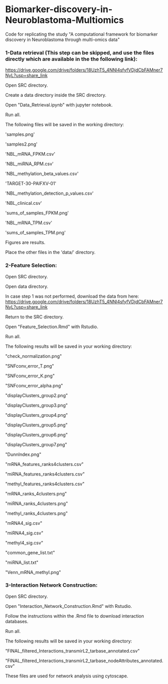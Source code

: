 # Biomarker-discovery-in-Neuroblastoma-Multiomics
Code for replicating the study "A computational framework for biomarker discovery in Neuroblastoma ‎through multi-omics data"

### 1-Data retrieval (This step can be skipped, and use the files directly which are available in the the following link):
 https://drive.google.com/drive/folders/18UzhT5_4NNl4sfyfVDjdCbFAMner7NyL?usp=share_link 

Open SRC directory.

Create a data directory inside the SRC directory.

Open "Data_Retrieval.ipynb" with jupyter notebook.

Run all.

The following files will be saved in the working directory:

'samples.png'

'samples2.png'

'NBL_mRNA_FPKM.csv'

'NBL_miRNA_RPM.csv'

'NBL_methylation_beta_values.csv'

'TARGET-30-PAIFXV-01'

'NBL_methylation_detection_p_values.csv'

'NBL_clinical.csv'

'sums_of_samples_FPKM.png'

'NBL_mRNA_TPM.csv'

'sums_of_samples_TPM.png'


Figures are results.

Place the other files in the 'data/' directory.


### 2-Feature Selection:

Open SRC directory.

Open data directory.

In case step 1 was not performed, download the data from here: https://drive.google.com/drive/folders/18UzhT5_4NNl4sfyfVDjdCbFAMner7NyL?usp=share_link

Return to the SRC directory. 

Open "Feature_Selection.Rmd" with Rstudio.

Run all.

The following results will be saved in your working directory:


"check_normalization.png"

"SNFconv_error_T.png"

"SNFconv_error_K.png"

"SNFconv_error_alpha.png"

"displayClusters_group2.png"

"displayClusters_group3.png"

"displayClusters_group4.png"

"displayClusters_group5.png"

"displayClusters_group6.png"

"displayClusters_group7.png"

"DunnIndex.png"

"mRNA_features_ranks4clusters.csv"

"miRNA_features_ranks4clusters.csv"

"methyl_features_ranks4clusters.csv"

"mRNA_ranks_4clusters.png"

"miRNA_ranks_4clusters.png"

"methyl_ranks_4clusters.png"

"mRNA4_sig.csv"

"miRNA4_sig.csv"

"methyl4_sig.csv"

"common_gene_list.txt"

"miRNA_list.txt"

"Venn_mRNA_methyl.png"

### 3-Interaction Network Construction:


Open SRC directory.

Open "Interaction_Network_Construction.Rmd" with Rstudio.

Follow the instructions within the .Rmd file to download interaction databases.

Run all.

The following results will be saved in your working directory:


"FINAL_filtered_Interactions_transmirL2_tarbase_annotated.csv"

"FINAL_filtered_Interactions_transmirL2_tarbase_nodeAttributes_annotated.csv"


These files are used for network analysis using cytoscape.
